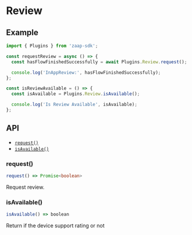 # Review

## Example

```javascript
import { Plugins } from 'zaap-sdk';

const requestReview = async () => {
  const hasFlowFinishedSuccessfully = await Plugins.Review.request();

  console.log('InAppReview:', hasFlowFinishedSuccessfully);
};

const isReviewAvailable = () => {
  const isAvailable = Plugins.Review.isAvailable();

  console.log('Is Review Available', isAvailable);
};
```

## API

* [`request()`](review.md#request)
* [`isAvailable()`](review.md#isavailable)

### request\(\)

```typescript
request() => Promise<boolean>
```

Request review.

### isAvailable\(\)

```typescript
isAvailable() => boolean
```

Return if the device support rating or not

